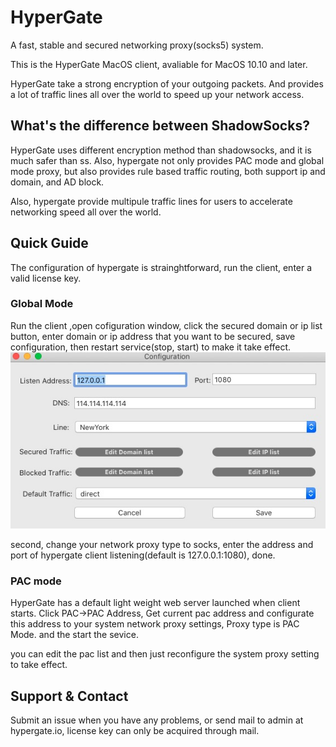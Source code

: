 # HyperGate


A fast, stable and secured networking proxy(socks5) system.

This is the HyperGate MacOS client, avaliable for MacOS 10.10 and later.

HyperGate take a strong encryption of your outgoing packets. And provides a lot  of traffic lines all over the world to speed up your network access. 

## What's the difference between ShadowSocks?

HyperGate uses different encryption method than shadowsocks, and it is much safer than ss. Also, hypergate not only provides PAC mode and global mode proxy, but also provides rule based traffic routing, both support ip and domain, and AD block.

Also, hypergate provide multipule traffic lines for users to accelerate networking speed all over the world. 

## Quick Guide
The configuration of hypergate is strainghtforward, run the client, enter a valid license key.

### Global Mode
Run the client ,open cofiguration window, click the secured domain or ip list button, enter domain or ip address that you want to be secured, save configuration, then restart service(stop, start) to make it take effect.
![image](config.jpg)

second, change your network proxy type to socks, enter the address and port of hypergate client listening(default is 127.0.0.1:1080), done.

### PAC mode
HyperGate has a default light weight web server launched when client starts. Click PAC->PAC Address, Get current pac address and configurate this address to your system network proxy settings, Proxy type is PAC Mode. and the start the sevice.

you can edit the pac list and then just reconfigure the system proxy setting to take effect.

## Support & Contact

Submit an issue when you have any problems, or send mail to admin at hypergate.io, license key can only be acquired through mail.
